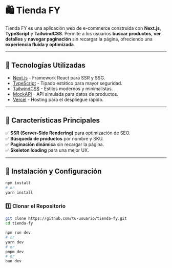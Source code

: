 # 🛍️ Tienda FY 

Tienda FY es una aplicación web de e-commerce construida con **Next.js**, **TypeScript** y **TailwindCSS**. Permite a los usuarios **buscar productos**, **ver detalles** y **navegar paginación** sin recargar la página, ofreciendo una **experiencia fluida y optimizada**.

---

## 🚀 **Tecnologías Utilizadas**
- [Next.js](https://nextjs.org/) - Framework React para SSR y SSG.
- [TypeScript](https://www.typescriptlang.org/) - Tipado estático para mayor seguridad.
- [TailwindCSS](https://tailwindcss.com/) - Estilos modernos y minimalistas.
- [MockAPI](https://mockapi.io/) - API simulada para datos de productos.
- [Vercel](https://vercel.com/) - Hosting para el despliegue rápido.

---

## 📌 **Características Principales**
✅ **SSR (Server-Side Rendering)** para optimización de SEO.  
✅ **Búsqueda de productos** por nombre y SKU.  
✅ **Paginación dinámica** sin recargar la página.  
✅ **Skeleton loading** para una mejor UX.  

---

## 🔧 **Instalación y Configuración**
```sh
npm install
# or
yarn install
```
### 1️⃣ **Clonar el Repositorio**
```sh
git clone https://github.com/tu-usuario/tienda-fy.git
cd tienda-fy

```

```bash
npm run dev
# or
yarn dev
# or
pnpm dev
# or
bun dev
```


